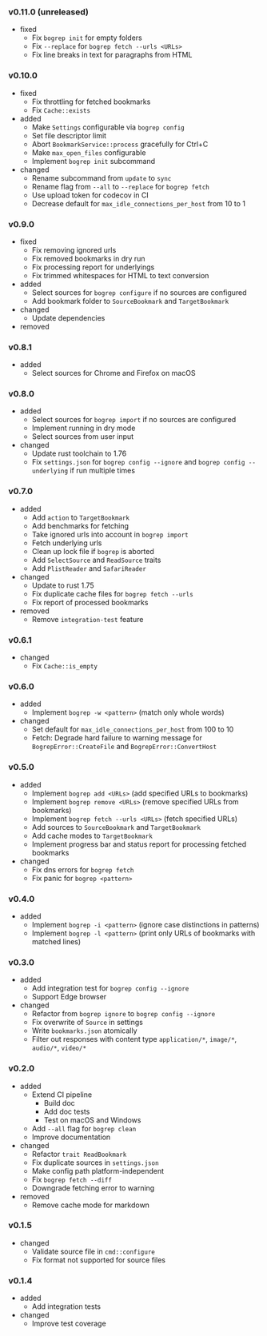 <!-- markdownlint-disable MD041 MD034 -->

### v0.11.0 (unreleased)

- fixed
  - Fix `bogrep init` for empty folders
  - Fix `--replace` for `bogrep fetch --urls <URLs>`
  - Fix line breaks in text for paragraphs from HTML

### v0.10.0

- fixed
  - Fix throttling for fetched bookmarks
  - Fix `Cache::exists`
- added
  - Make `Settings` configurable via `bogrep config`
  - Set file descriptor limit
  - Abort `BookmarkService::process` gracefully for Ctrl+C
  - Make `max_open_files` configurable
  - Implement `bogrep init` subcommand
- changed
  - Rename subcommand from `update` to `sync`
  - Rename flag from `--all` to `--replace` for `bogrep fetch`
  - Use upload token for codecov in CI
  - Decrease default for `max_idle_connections_per_host` from 10 to 1

### v0.9.0

- fixed
  - Fix removing ignored urls
  - Fix removed bookmarks in dry run
  - Fix processing report for underlyings
  - Fix trimmed whitespaces for HTML to text conversion
- added
  - Select sources for `bogrep configure` if no sources are configured
  - Add bookmark folder to `SourceBookmark` and `TargetBookmark`
- changed
  - Update dependencies
- removed

### v0.8.1

- added
  - Select sources for Chrome and Firefox on macOS

### v0.8.0

- added
  - Select sources for `bogrep import` if no sources are configured
  - Implement running in dry mode
  - Select sources from user input
- changed
  - Update rust toolchain to 1.76
  - Fix `settings.json` for `bogrep config --ignore` and `bogrep config --underlying` if run
    multiple times

### v0.7.0

- added
  - Add `action` to `TargetBookmark`
  - Add benchmarks for fetching
  - Take ignored urls into account in `bogrep import`
  - Fetch underlying urls
  - Clean up lock file if `bogrep` is aborted
  - Add `SelectSource` and `ReadSource` traits
  - Add `PlistReader` and `SafariReader`
- changed
  - Update to rust 1.75
  - Fix duplicate cache files for `bogrep fetch --urls`
  - Fix report of processed bookmarks
- removed
  - Remove `integration-test` feature

### v0.6.1

- changed
  - Fix `Cache::is_empty`

### v0.6.0

- added
  - Implement `bogrep -w <pattern>` (match only whole words)
- changed
  - Set default for `max_idle_connections_per_host` from 100 to 10
  - Fetch: Degrade hard failure to warning message for `BogrepError::CreateFile`
    and `BogrepError::ConvertHost`

### v0.5.0

- added
  - Implement `bogrep add <URLs>` (add specified URLs to bookmarks)
  - Implement `bogrep remove <URLs>` (remove specified URLs from bookmarks)
  - Implement `bogrep fetch --urls <URLs>` (fetch specified URLs)
  - Add sources to `SourceBookmark` and `TargetBookmark`
  - Add cache modes to `TargetBookmark`
  - Implement progress bar and status report for processing fetched bookmarks
- changed
  - Fix dns errors for `bogrep fetch`
  - Fix panic for `bogrep <pattern>`

### v0.4.0

- added
  - Implement `bogrep -i <pattern>` (ignore case distinctions in patterns)
  - Implement `bogrep -l <pattern>` (print only URLs of bookmarks with matched lines)

### v0.3.0

- added
  - Add integration test for `bogrep config --ignore`
  - Support Edge browser
- changed
  - Refactor from `bogrep ignore` to `bogrep config --ignore`
  - Fix overwrite of `Source` in settings
  - Write `bookmarks.json` atomically
  - Filter out responses with content type `application/*`, `image/*`, `audio/*`, `video/*`

### v0.2.0

- added
  - Extend CI pipeline
    - Build doc
    - Add doc tests
    - Test on macOS and Windows
  - Add `--all` flag for `bogrep clean`
  - Improve documentation
- changed
  - Refactor `trait ReadBookmark`
  - Fix duplicate sources in `settings.json`
  - Make config path platform-independent
  - Fix `bogrep fetch --diff`
  - Downgrade fetching error to warning
- removed
  - Remove cache mode for markdown

### v0.1.5

- changed
  - Validate source file in `cmd::configure`
  - Fix format not supported for source files

### v0.1.4

- added
  - Add integration tests
- changed
  - Improve test coverage
